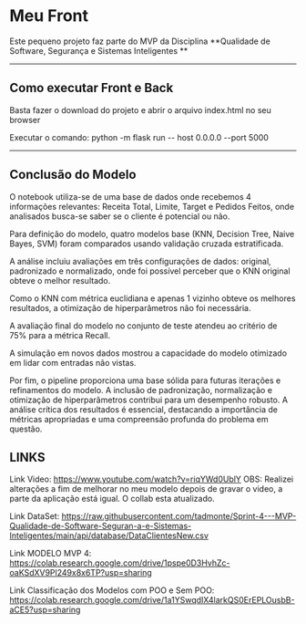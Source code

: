 
# Meu Front

Este pequeno projeto faz parte do MVP da Disciplina **Qualidade de Software, Segurança e Sistemas Inteligentes ** 


---
## Como executar Front e Back

Basta fazer o download do projeto e abrir o arquivo index.html no seu browser

Executar o comando: python -m flask run -- host 0.0.0.0 --port 5000


---

## **Conclusão do Modelo**

O notebook utiliza-se de uma base de dados onde recebemos 4 informações relevantes: Receita Total, Limite, Target e Pedidos Feitos, onde analisados busca-se saber se o cliente é potencial ou não.

Para definição do modelo, quatro modelos base (KNN, Decision Tree, Naive Bayes, SVM) foram comparados usando validação cruzada estratificada.

A análise incluiu avaliações em três configurações de dados: original, padronizado e normalizado, onde foi possível perceber que o KNN original obteve o melhor resultado.

Como o KNN com métrica euclidiana e apenas 1 vizinho obteve os melhores resultados, a otimização de hiperparâmetros não foi necessária.

A avaliação final do modelo no conjunto de teste atendeu ao critério de 75% para a métrica Recall.

A simulação em novos dados mostrou a capacidade do modelo otimizado em lidar com entradas não vistas.

Por fim, o pipeline proporciona uma base sólida para futuras iterações e refinamentos do modelo. A inclusão de padronização, normalização e otimização de hiperparâmetros contribui para um desempenho robusto. A análise crítica dos resultados é essencial, destacando a importância de métricas apropriadas e uma compreensão profunda do problema em questão.

 ## **LINKS**

Link Video: https://www.youtube.com/watch?v=riqYWd0UblY
OBS: Realizei alterações a fim de melhorar no meu modelo depois de gravar o video, a parte da aplicação está igual. O collab esta atualizado.

Link DataSet: https://raw.githubusercontent.com/tadmonte/Sprint-4---MVP-Qualidade-de-Software-Seguran-a-e-Sistemas-Inteligentes/main/api/database/DataClientesNew.csv

Link MODELO MVP 4: https://colab.research.google.com/drive/1pspe0D3HvhZc-oaKSdXV9Pl249x8x6TP?usp=sharing

Link Classificação dos Modelos com POO e Sem POO:  https://colab.research.google.com/drive/1a1YSwqdIX4larkQS0ErEPLOusbB-aCE5?usp=sharing
